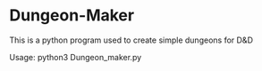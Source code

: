 # Dungeon-Maker
This is a python program used to create simple dungeons for D&D

Usage: python3 Dungeon_maker.py
